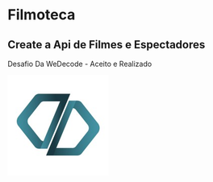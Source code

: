 # Filmoteca


## Create a Api de Filmes e Espectadores
Desafio Da WeDecode - Aceito e Realizado

<img src="./1626982673920.jpg">
